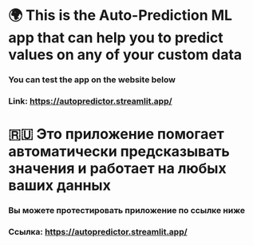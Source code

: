 # 🌍 This is the Auto-Prediction ML app that can help you to predict values on any of your custom data
### You can test the app on the website below
### Link: https://autopredictor.streamlit.app/
# 🇷🇺 Это приложение помогает автоматически предсказывать значения и работает на любых ваших данных
### Вы можете протестировать приложение по ссылке ниже
### Ссылка: https://autopredictor.streamlit.app/
